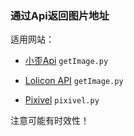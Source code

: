 ### 通过Api返回图片地址

适用网站：

- [小歪Api](https://api.ixiaowai.cn/) `getImage.py`

- [Lolicon API](https://api.lolicon.app/#/setu) `getImage.py`

- [Pixivel](https://pixivel.moe/) `pixivel.py`

注意可能有时效性！

